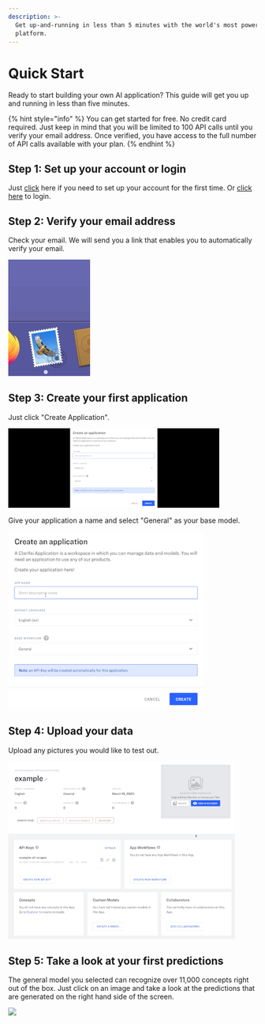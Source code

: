 ```yaml
---
description: >-
  Get up-and-running in less than 5 minutes with the world's most powerful AI
  platform.
---
```


# Quick Start

Ready to start building your own AI application? This guide will get you up and running in less than five minutes.

{% hint style="info" %}
You can get started for free. No credit card required. Just keep in mind that you will be limited to 100 API calls until you verify your email address. Once verified, you have access to the full number of API calls available with your plan.
{% endhint %}

## Step 1: Set up your account or login

Just [click](https://portal.clarifai.com/signup) here if you need to set up your account for the first time. Or [click here](https://portal.clarifai.com/login) to login.

## Step 2: Verify your email address

Check your email. We will send you a link that enables you to automatically verify your email.

![](../.gitbook/assets/verify_emal2%20%282%29%20%282%29%20%283%29%20%284%29%20%284%29%20%284%29%20%284%29%20%284%29%20%284%29%20%284%29%20%284%29.gif)

## Step 3: Create your first application

Just click "Create Application".

![](../.gitbook/assets/create_application2%20%282%29%20%282%29%20%283%29%20%284%29%20%284%29%20%284%29%20%284%29%20%282%29%20%281%29%20%286%29.gif)

Give your application a name and select "General" as your base model.

![](../.gitbook/assets/create_application_too%20%282%29%20%282%29.gif)

## Step 4: Upload your data

Upload any pictures you would like to test out.

![](../.gitbook/assets/upload_images%20%282%29%20%282%29%20%281%29.gif)

## Step 5: Take a look at your first predictions

The general model you selected can recognize over 11,000 concepts right out of the box. Just click on an image and take a look at the predictions that are generated on the right hand side of the screen.

![](../.gitbook/assets/predict2%20%282%29%20%282%29%20%283%29%20%284%29%20%284%29%20%284%29%20%284%29%20%286%29%20%285%29%20%281%29%20%286%29.gif)

